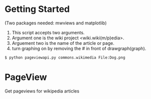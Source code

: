 # Getting Started			
(Two packages needed: mwviews and matplotlib)
  1. This script accepts two arguments.							  		
  2. Argument one is the wiki project <wiki.wiki(m/p)edia>.  			
  3. Arguement two is the name of the article or page.		 			  
  4. turn graphing on by removing the # in front of drawgraph(graph).	
  
  `$ python pageviewapi.py commons.wikimedia File:Dog.png`
  
# PageView
Get pageviews for wikipedia articles
